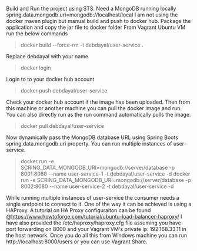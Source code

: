 
Build and Run the project using STS.
Need a MongoDB running locally spring.data.mongodb.uri=mongodb://localhost/local
I am not using the docker maven plugin but manual build and push to docker hub.
Package the application and copy the jar file to docker folder
From Vagrant Ubuntu VM run the below commands
> docker build --force-rm -t debdayal/user-service .

Replace debdayal with your name
> docker login 

Login to to your docker hub account
> docker push debdayal/user-service

Check your docker hub account if the image has been uploaded.
Then from this machine or another machine you can pull the docker image and run. You can also directly run as the run command automatically pulls the image.
> docker pull debdayal/user-service

Now dynamically pass the MongoDB database URL using Spring Boots spring.data.mongodb.uri property. You can run multiple instances of user-service.
> docker run -e SCRING_DATA_MONGODB_URI=mongodb://server/database -p 8001:8080 --name user-service-1 -t debdayal/user-service -d
> docker run -e SCRING_DATA_MONGODB_URI=mongodb://server/database -p 8002:8080 --name user-service-2 -t debdayal/user-service -d

While running multiple instances of user-service the consumer needs a single endpoint to connect to it. One of the way it can be achieved is using a HAProxy.
A tutorial on HA Proxy configuraiton can be found @https://www.howtoforge.com/tutorial/ubuntu-load-balancer-haproxy/
I have also provided the /etc/haproxy/haproxy.cfg file assuming you have port forwarding on 8000 and your Vagrant VM's private ip: 192.168.33.11 in the host network.
Once you do all this from Windows machine you can run http://localhost:8000/users or you can use Vagrant Share.
